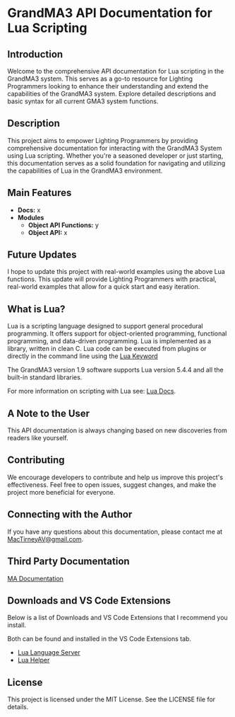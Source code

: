 # GrandMA3 API Documentation for Lua Scripting

## Introduction
Welcome to the comprehensive API documentation for Lua scripting in the GrandMA3 system. This serves as a go-to resource for Lighting Programmers looking to enhance their understanding and extend the capabilities of the GrandMA3 system. Explore detailed descriptions and basic syntax for all current GMA3 system functions.

## Description
This project aims to empower Lighting Programmers by providing comprehensive documentation for interacting with the GrandMA3 System using Lua scripting. Whether you're a seasoned developer or just starting, this documentation serves as a solid foundation for navigating and utilizing the capabilities of Lua in the GrandMA3 environment.

## Main Features
* **Docs:** x
* **Modules** 
    * **Object API Functions:** y
    * **Object API:** x

## Future Updates
I hope to update this project with real-world examples using the above Lua functions. This update will provide Lighting Programmers with practical, real-world examples that allow for a quick start and easy iteration. 

## What is Lua?
Lua is a scripting language designed to support general procedural programming.
It offers support for object-oriented programming, functional programming, and data-driven programming. 
Lua is implemented as a library, written in clean C.
Lua code can be executed from plugins or directly in the command line using the [Lua Keyword](https://github.com/MacTirney/GrandMA3-API-Documentation/blob/main/Docs/Helpful%20Keywords.md)

The GrandMA3 version 1.9 software supports Lua version 5.4.4 and all the built-in standard libraries.

For more information on scripting with Lua see: [Lua Docs](www.lua.org).

## A Note to the User
This API documentation is always changing based on new discoveries from readers like yourself.

## Contributing
We encourage developers to contribute and help us improve this project's effectiveness. Feel free to open issues, suggest changes, and make the project more beneficial for everyone.

## Connecting with the Author
If you have any questions about this documentation, please contact me at [MacTirneyAV@gmail.com]().

## Third Party Documentation
[MA Documentation](https://help2.malighting.com/Page/grandMA3/what_is_lua/en/1.9)

## Downloads and VS Code Extensions
Below is a list of Downloads and VS Code Extensions that I recommend you install.

Both can be found and installed in the VS Code Extensions tab.

* [Lua Language Server](https://luals.github.io/)
* [Lua Helper](https://github.com/Tencent/LuaHelper)

## License
This project is licensed under the MIT License. See the LICENSE file for details.